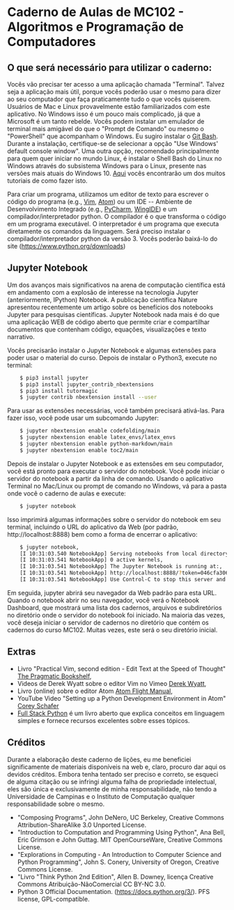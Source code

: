 # Caderno de Aulas de MC102 - Algoritmos e Programação de Computadores

## O que será necessário para utilizar o caderno:

Vocês vão precisar ter acesso a uma aplicação chamada "Terminal".
Talvez seja a aplicação mais útil, porque vocês poderão usar o mesmo para
dizer ao seu computador que faça praticamente tudo o que vocês quiserem.
Usuários de Mac e Linux provavelmente estão familiarizados com este
aplicativo. No Windows isso é um pouco mais complicado, já que a Microsoft é
um tanto rebelde. Vocês podem instalar um emulador de terminal mais amigável
do que o "Prompt de Comando" ou mesmo o "PowerShell" que acompanham o
Windows. Eu sugiro instalar o [Git Bash](ttps://git-scm.com/downloads).
Durante a instalação, certifique-se de selecionar a opção "Use Windows'
default console window". Uma outra opção, recomendado principalmente para
quem quer iniciar no mundo Linux, é instalar o Shell Bash do Linux no Windows
através do subsistema Windows para o Linux, presente nas versões mais atuais
do Windows 10.
[Aqui](http://www.techtudo.com.br/dicas-e-tutoriais/noticia/2016/04/como-instalar-e-usar-o-shell-bash-do-linux-no-windows-10.html)
vocês encontrarão um dos muitos tutoriais de como fazer isto.

Para criar um programa, utilizamos um editor de texto para escrever o código
do programa (e.g., [Vim](http://www.vim.org/), [Atom](https://atom.io/)) ou
um IDE -- Ambiente de Desenvolvimento Integrado (e.g.,
[PyCharm](https://www.jetbrains.com/pycharm/),
[WingIDE](http://wingware.com/)) e um compilador/interpretador python. O
compilador é o que transforma o código em um programa executável.  O
interpretador é um programa que executa diretamente os comandos da linguagem.
Será preciso instalar o compilador/interpretador python da versão 3.  Vocês
poderão baixá-lo do site (https://www.python.org/downloads)

## Jupyter Notebook

Um dos avanços mais significativos na arena de computação científica está em
andamento com a explosão de interesse na tecnologia Jupyter (anteriormente,
IPython) Notebook. A publicação científica Nature apresentou recentemente um
artigo sobre os benefícios dos notebooks Jupyter para pesquisas científicas.
Jupyter Notebook nada mais é do que uma aplicação WEB de código aberto que
permite criar e compartilhar documentos que contenham código, equações,
visualizações e texto narrativo.

Vocês precisarão instalar o Jupyter Notebook e algumas extensões para poder
usar o material do curso. Depois de instalar o Python3, execute no terminal:

```sh
    $ pip3 install jupyter
    $ pip3 install jupyter_contrib_nbextensions
    $ pip3 install tutormagic
    $ jupyter contrib nbextension install --user
```

Para usar as extensões necessárias, você também precisará ativá-las. Para fazer
isso, você pode usar um subcomando Jupyter:

```sh
    $ jupyter nbextension enable codefolding/main
    $ jupyter nbextension enable latex_envs/latex_envs
    $ jupyter nbextension enable python-markdown/main
    $ jupyter nbextension enable toc2/main
```

Depois de instalar o Jupyter Notebook e as extensões em seu computador, você
está pronto para executar o servidor do notebook. Você pode iniciar o servidor
do notebook a partir da linha de comando. Usando o aplicativo Terminal no Mac/Linux ou
prompt de comando no Windows, vá para a pasta onde você o caderno de aulas e execute:

```sh
    $ jupyter notebook
```

Isso imprimirá algumas informações sobre o servidor do notebook em seu
terminal, incluindo o URL do aplicativo da Web (por padrão,
http://localhost:8888) bem como a forma de encerrar o aplicativo:

```sh
    $ jupyter notebook,
    [I 10:31:03.540 NotebookApp] Serving notebooks from local directory: /Users/marcio/Unicamp/MC102/Python/lectures,
    [I 10:31:03.541 NotebookApp] 0 active kernels,
    [I 10:31:03.541 NotebookApp] The Jupyter Notebook is running at:,
    [I 10:31:03.541 NotebookApp] http://localhost:8888/?token=046cfa3064f0b118f56f6ef8859c4ab68d1d202d79445759,
    [I 10:31:03.541 NotebookApp] Use Control-C to stop this server and shut down all kernels (twice to skip confirmation).
```

Em seguida, jupyter abrirá seu navegador da Web padrão para esta URL. Quando o notebook
abrir no seu navegador, você verá o Notebook Dashboard, que mostrará uma lista
dos cadernos, arquivos e subdiretórios no diretório onde o servidor do notebook
foi iniciado. Na maioria das vezes, você deseja iniciar o servidor de cadernos
no diretório que contém os cadernos do curso MC102. Muitas vezes, este será o
seu diretório inicial.

## Extras

   - Livro "Practical Vim, second edition - Edit Text at the Speed of Thought" [The Pragmatic Bookshelf](https://pragprog.com/book/dnvim2/practical-vim-second-edition),
   - Videos de Derek Wyatt sobre o editor Vim no Vimeo [Derek Wyatt](https://vimeo.com/user1690209),
   - Livro (online) sobre o editor Atom [Atom Flight Manual](http://flight-manual.atom.io/),
   - YouTube Video "Setting up a Python Development Environment in Atom" [Corey Schafer](https://www.youtube.com/watch?v=DjEuROpsvp4)
   - [Full Stack Python](http://www.fullstackpython.com) é um livro aberto que explica conceitos em linguagem simples e fornece recursos excelentes sobre esses tópicos.

## Créditos

Durante a elaboração deste caderno de lições, eu me beneficiei significamente
de materiais disponíveis na web e, claro, procuro dar aqui os devidos créditos.
Embora tenha tentado ser preciso e correto, se esqueci de alguma citação ou se
infringi alguma falha de propriedade intelectual, eles são única e
exclusivamente de minha responsabilidade, não tendo a Universidade de Campinas
e o Instituto de Computação qualquer responsabilidade sobre o mesmo.

  - "Composing Programs", John DeNero, UC Berkeley, Creative Commons
    Attribution-ShareAlike 3.0 Unported License.
  - "Introduction to Computation and Programming Using Python", Ana Bell,
    Eric Grimson e John Guttag. MIT OpenCourseWare, Creative Commons License.
  - "Explorations in Computing - An Introduction to Computer Science and
    Python Programming", John S. Conery, University of Oregon, Creative
Commons License.
  - "Livro "Think Python 2nd Edition", Allen B. Downey, licença Creative
    Commons Atribuição-NãoComercial CC BY-NC 3.0.
  - Python 3 Official Documentation. (https://docs.python.org/3/). PFS license, GPL-compatible.

